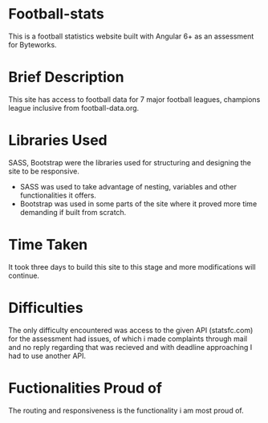 # Football-stats
This is a football statistics website built with Angular 6+ as an assessment for Byteworks.

# Brief Description
This site has access to football data for 7 major football leagues, champions league inclusive from football-data.org.

# Libraries Used
SASS, Bootstrap were the libraries used for structuring and designing the site to be responsive.
- SASS was used to take advantage of nesting, variables and other functionalities it offers.
- Bootstrap was used in some parts of the site where it proved more time demanding if built from scratch. 

# Time Taken
It took three days to build this site to this stage and more modifications will continue.

# Difficulties
The only difficulty encountered was access to the given API (statsfc.com) for the assessment had issues, of which i made complaints through mail and no reply regarding that was recieved and with deadline approaching I had to use another API.

# Fuctionalities Proud of
The routing and responsiveness is the functionality i am most proud of.
